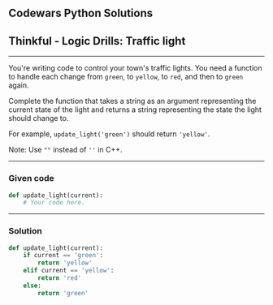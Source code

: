 
Codewars Python Solutions
---
## Thinkful - Logic Drills: Traffic light <br>
---
You're writing code to control your town's traffic lights. You need a function to handle each change from ```green```, to ```yellow```, to ```red```, and then to ```green``` again.

Complete the function that takes a string as an argument representing the current state of the light and returns a string representing the state the light should change to.

For example, ```update_light('green')``` should return ```'yellow'```.

Note: Use ```""``` instead of ```''``` in C++.

---
### Given code
```python
def update_light(current):
    # Your code here.
```
---
### Solution
```python
def update_light(current):
    if current == 'green':
        return 'yellow'
    elif current == 'yellow':
        return 'red'
    else:
        return 'green'
```
